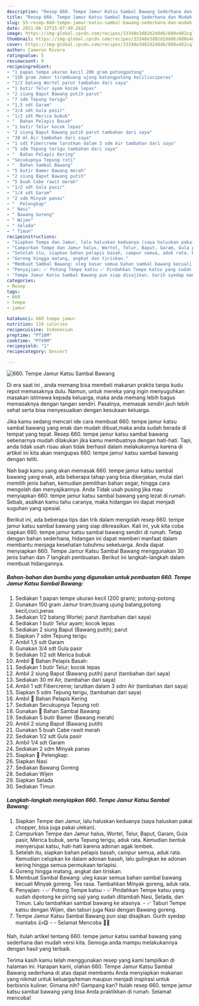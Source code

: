 ```yaml
---
description: "Resep 660. Tempe Jamur Katsu Sambal Bawang Sederhana dan Mudah Dibuat"
title: "Resep 660. Tempe Jamur Katsu Sambal Bawang Sederhana dan Mudah Dibuat"
slug: 55-resep-660-tempe-jamur-katsu-sambal-bawang-sederhana-dan-mudah-dibuat
date: 2021-06-12T15:07:49.282Z
image: https://img-global.cpcdn.com/recipes/33348e3d82d2ddd6/680x482cq70/660-tempe-jamur-katsu-sambal-bawang-foto-resep-utama.jpg
thumbnail: https://img-global.cpcdn.com/recipes/33348e3d82d2ddd6/680x482cq70/660-tempe-jamur-katsu-sambal-bawang-foto-resep-utama.jpg
cover: https://img-global.cpcdn.com/recipes/33348e3d82d2ddd6/680x482cq70/660-tempe-jamur-katsu-sambal-bawang-foto-resep-utama.jpg
author: Cameron Rivera
ratingvalue: 5
reviewcount: 9
recipeingredient:
- "1 papan tempe ukuran kecil 200 gram potongpotong"
- "150 gram Jamur tirambuang ujung batangpotong kecilcuciperas"
- "1/2 batang Wortel parut tambahan dari saya"
- "1 butir Telur ayam kocok lepas"
- "2 siung Baput Bawang putih parut"
- "7 sdm Tepung terigu"
- "1,5 sdt Garam"
- "3/4 sdt Gula pasir"
- "1/2 sdt Merica bubuk"
- "  Bahan Pelapis Basah"
- "1 butir Telur kocok lepas"
- "2 siung Baput Bawang putih parut tambahan dari saya"
- "30 ml Air tambahan dari saya"
- "1 sdt Fibercreme larutkan dalam 3 sdm Air tambahan dari saya"
- "5 sdm Tepung terigu tambahan dari saya"
- "  Bahan Pelapis Kering"
- "Secukupnya Tepung roti"
- "  Bahan Sambal Bawang"
- "5 butir Bamer Bawang merah"
- "2 siung Baput Bawang putih"
- "5 buah Cabe rawit merah"
- "1/2 sdt Gula pasir"
- "1/4 sdt Garam"
- "2 sdm Minyak panas"
- "  Pelengkap"
- " Nasi"
- " Bawang Goreng"
- " Wijen"
- " Selada"
- " Timun"
recipeinstructions:
- "Siapkan Tempe dan Jamur, lalu haluskan keduanya (saya haluskan pakai chopper, bisa juga pakai ulekan)."
- "Campurkan Tempe dan Jamur halus, Wortel, Telur, Baput, Garam, Gula pasir, Merica bubuk, serta Tepung terigu, aduk rata. Kemudian bentuk menyerupai katsu, hati-hati karena adonan agak lembek."
- "Setelah itu, siapkan bahan pelapis basah, campur semua, aduk rata. Kemudian celupkan ke dalam adonan basah, lalu gulingkan ke adonan kering hingga semua permukaan terlapisi."
- "Goreng hingga matang, angkat dan tiriskan."
- "Membuat Sambal Bawang: uleg kasar semua bahan sambal bawang kecuali Minyak goreng. Tes rasa. Tambahkan Minyak goreng, aduk rata."
- "Penyajian: ✅ Potong Tempe katsu ✅ Pindahkan Tempe katsu yang sudah dipotong ke piring saji yang sudah ditambah Nasi, Selada, dan Timun. Lalu tambahkan sambal bawang ke atasnya. ✅ Taburi Tempe katsu dengan Wijen, dan taburi juga Nasi dengan Bawang goreng."
- "Tempe Jamur Katsu Sambal Bawang pun siap disajikan. Gurih syedap mantabs 👍😋  Selamat Mencoba 🙏😊"
categories:
- Resep
tags:
- 660
- tempe
- jamur

katakunci: 660 tempe jamur 
nutrition: 119 calories
recipecuisine: Indonesian
preptime: "PT18M"
cooktime: "PT49M"
recipeyield: "1"
recipecategory: Dessert

---
```



![660. Tempe Jamur Katsu Sambal Bawang](https://img-global.cpcdn.com/recipes/33348e3d82d2ddd6/680x482cq70/660-tempe-jamur-katsu-sambal-bawang-foto-resep-utama.jpg)

Di era  saat ini , anda memang bisa membeli makanan praktis tanpa kudu repot memasaknya dulu. Namun, untuk mereka yang ingin menyuguhkan masakan istimewa kepada keluarga, maka anda memang lebih bagus memasaknya dengan tangan sendiri. Pasalnya, memasak sendiri jauh lebih sehat serta bisa menyesuaikan dengan kesukaan keluarga.

Jika kamu sedang mencari ide cara membuat 660. tempe jamur katsu sambal bawang yang enak dan mudah dibuat,maka anda sudah berada di tempat yang tepat. Resep 660. tempe jamur katsu sambal bawang  sebenarnya mudah dilakukan jika kamu membuatnya dengan hati-hati. Tapi, anda tidak usah risau akan tidak berhasil dalam melakukannya 
karena di artikel ini kita akan mengupas 660. tempe jamur katsu sambal bawang dengan teliti.  



Nah bagi kamu yang akan memasak 660. tempe jamur katsu sambal bawang yang enak, ada beberapa tahap yang bisa dikerjakan, mulai dari memilih jenis bahan, kemudian pemilihan bahan segar, hingga cara mengolah dan menyajikannya. Anda Tidak usah pusing jika mau menyiapkan 660. tempe jamur katsu sambal bawang yang lezat di rumah. Sebab, asalkan kamu  tahu caranya, maka hidangan ini dapat menjadi suguhan yang spesial.

Berikut ini, ada beberapa tips dan trik dalam mengolah resep 660. tempe jamur katsu sambal bawang yang siap dikreasikan. Kali ini, yuk kita coba siapkan 660. tempe jamur katsu sambal bawang sendiri di rumah. Tetap dengan bahan sederhana, hidangan ini dapat memberi manfaat dalam membantu menjaga kesehatan tubuhmu sekeluarga. Anda dapat menyiapkan 660. Tempe Jamur Katsu Sambal Bawang menggunakan 30 jenis bahan dan 7 langkah pembuatan. Berikut ini langkah-langkah dalam membuat hidangannya.

<!--inarticleads1-->

##### Bahan-bahan dan bumbu yang digunakan untuk pembuatan 660. Tempe Jamur Katsu Sambal Bawang:

1. Sediakan 1 papan tempe ukuran kecil (200 gram); potong-potong
1. Gunakan 150 gram Jamur tiram;buang ujung batang,potong kecil,cuci,peras
1. Sediakan 1/2 batang Wortel; parut (tambahan dari saya)
1. Sediakan 1 butir Telur ayam; kocok lepas
1. Sediakan 2 siung Baput (Bawang putih); parut
1. Siapkan 7 sdm Tepung terigu
1. Ambil 1,5 sdt Garam
1. Gunakan 3/4 sdt Gula pasir
1. Sediakan 1/2 sdt Merica bubuk
1. Ambil  📌 Bahan Pelapis Basah:
1. Sediakan 1 butir Telur; kocok lepas
1. Ambil 2 siung Baput (Bawang putih) parut (tambahan dari saya)
1. Sediakan 30 ml Air, (tambahan dari saya)
1. Ambil 1 sdt Fibercreme; larutkan dalam 3 sdm Air (tambahan dari saya)
1. Siapkan 5 sdm Tepung terigu, (tambahan dari saya)
1. Ambil  📌 Bahan Pelapis Kering
1. Sediakan Secukupnya Tepung roti
1. Gunakan  📌 Bahan Sambal Bawang:
1. Sediakan 5 butir Bamer (Bawang merah)
1. Ambil 2 siung Baput (Bawang putih)
1. Gunakan 5 buah Cabe rawit merah
1. Sediakan 1/2 sdt Gula pasir
1. Ambil 1/4 sdt Garam
1. Sediakan 2 sdm Minyak panas
1. Siapkan  📌 Pelengkap:
1. Siapkan  Nasi
1. Sediakan  Bawang Goreng
1. Sediakan  Wijen
1. Siapkan  Selada
1. Sediakan  Timun




<!--inarticleads2-->

##### Langkah-langkah menyiapkan 660. Tempe Jamur Katsu Sambal Bawang:

1. Siapkan Tempe dan Jamur, lalu haluskan keduanya (saya haluskan pakai chopper, bisa juga pakai ulekan).
1. Campurkan Tempe dan Jamur halus, Wortel, Telur, Baput, Garam, Gula pasir, Merica bubuk, serta Tepung terigu, aduk rata. Kemudian bentuk menyerupai katsu, hati-hati karena adonan agak lembek.
1. Setelah itu, siapkan bahan pelapis basah, campur semua, aduk rata. Kemudian celupkan ke dalam adonan basah, lalu gulingkan ke adonan kering hingga semua permukaan terlapisi.
1. Goreng hingga matang, angkat dan tiriskan.
1. Membuat Sambal Bawang: uleg kasar semua bahan sambal bawang kecuali Minyak goreng. Tes rasa. Tambahkan Minyak goreng, aduk rata.
1. Penyajian: - ✅ Potong Tempe katsu - ✅ Pindahkan Tempe katsu yang sudah dipotong ke piring saji yang sudah ditambah Nasi, Selada, dan Timun. Lalu tambahkan sambal bawang ke atasnya. - ✅ Taburi Tempe katsu dengan Wijen, dan taburi juga Nasi dengan Bawang goreng.
1. Tempe Jamur Katsu Sambal Bawang pun siap disajikan. Gurih syedap mantabs 👍😋 -  - Selamat Mencoba 🙏😊




Nah, itulah artikel tentang  660. tempe jamur katsu sambal bawang  yang sederhana dan mudah versi kita. Semoga anda mampu melakukannya dengan hasil yang terbaik. 

Terima kasih kamu telah menggunakan resep yang kami tampilkan di halaman ini. Harapan kami, olahan  660. Tempe Jamur Katsu Sambal Bawang sederhana di atas dapat membantu Anda menyiapkan makanan yang nikmat untuk keluarga/teman maupun menjadi inspirasi untuk berbisnis kuliner. Gimana nih? Gampang kan? Itulah resep 660. tempe jamur katsu sambal bawang yang bisa Anda praktikkan di rumah. Selamat mencoba!

